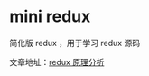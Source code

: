 # mini redux

简化版 redux ，用于学习 redux 源码

文章地址：[redux 原理分析](https://cansiny0320.vercel.app/redux-analysis)
